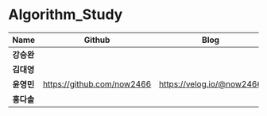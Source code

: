 # Algorithm_Study



|Name|Github|Blog|
|------|---|---|
|**강승완**|||
|**김대영**|||
|**윤영민**|https://github.com/now2466|https://velog.io/@now2466|
|**홍다솔**|||
